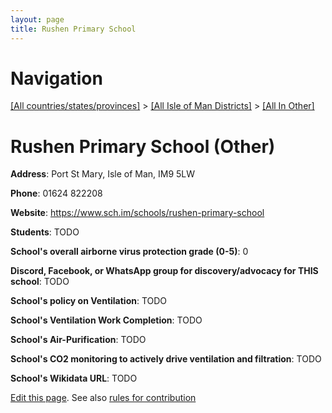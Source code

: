 ```yaml
---
layout: page
title: Rushen Primary School
---
```

# Navigation

[[All countries/states/provinces]](../../..) > [[All Isle of Man Districts]](../..) > [[All In Other]](..)

# Rushen Primary School (Other)

**Address**: Port St Mary, Isle of Man, IM9 5LW

**Phone**: 01624 822208

**Website**: <https://www.sch.im/schools/rushen-primary-school>

**Students**: TODO

**School's overall airborne virus protection grade (0-5)**: 0

**Discord, Facebook, or WhatsApp group for discovery/advocacy for THIS school**: TODO

**School's policy on Ventilation**: TODO

**School's Ventilation Work Completion**: TODO

**School's Air-Purification**: TODO

**School's CO2 monitoring to actively drive ventilation and filtration**: TODO

**School's Wikidata URL**: TODO


[Edit this page](https://github.com/ventilate-schools/IoM/edit/main/./Other/Rushen_Primary_School.md). See also [rules for contribution](../../../contribution-rules/)